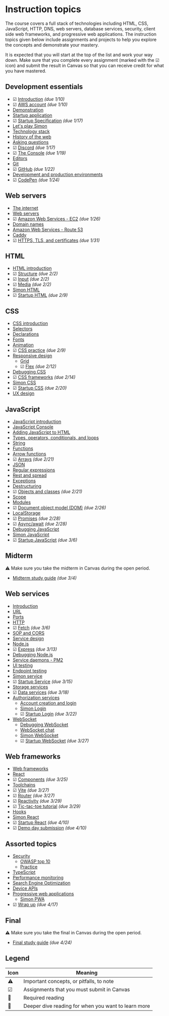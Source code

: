# Instruction topics

The course covers a full stack of technologies including HTML, CSS, JavaScript, HTTP, DNS, web servers, database services, security, client side web frameworks, and progressive web applications. The instruction topics given below include assignments and projects to help you explore the concepts and demonstrate your mastery.

It is expected that you will start at the top of the list and work your way down. Make sure that you complete every assignment (marked with the ☑ icon) and submit the result in Canvas so that you can receive credit for what you have mastered.

## Development essentials

- ☑ [Introduction](essentials/introduction/introduction.md) _(due 1/10)_
- ☑ [AWS account](essentials/awsAccount/awsAccount.md) _(due 1/10)_
- [Demonstration](essentials/demo/demo.md)
- [Startup application](essentials/startup/startup.md)
- ☑ [Startup Specification](essentials/startupSpec/startupSpec.md) _(due 1/17)_
- [Let's play Simon](essentials/simon/simon.md)
- [Technology stack](essentials/techStack/techStack.md)
- [History of the web](essentials/history/history.md)
- [Asking questions](essentials/askingQuestions/askingQuestions.md)
- ☑ [Discord](essentials/discord/discord.md) _(due 1/17)_
- ☑ [The Console](essentials/console/console.md) _(due 1/19)_
- [Editors](essentials/editors/editors.md)
- [Git](essentials/git/git.md)
- ☑ [GitHub](essentials/gitHub/gitHub.md) _(due 1/22)_
- [Development and production environments](essentials/devAndProd/devAndProd.md)
- ☑ [CodePen](essentials/codePen/codepen.md) _(due 1/24)_

## Web servers

- [The internet](webServers/internet/internet.md)
- [Web servers](webServers/webServers/webServers.md)
- ☑ [Amazon Web Services - EC2](webServers/amazonWebServicesEc2/amazonWebServicesEc2.md) _(due 1/26)_
- [Domain names](webServers/domainNames/domainNames.md)
- [Amazon Web Services - Route 53](webServers/amazonWebServicesRoute53/amazonWebServicesRoute53.md)
- [Caddy](webServers/caddy/caddy.md)
- ☑ [HTTPS, TLS, and certificates](webServers/https/https.md) _(due 1/31)_

## HTML

- [HTML introduction](html/introduction/introduction.md)
- ☑ [Structure](html/structure/structure.md) _(due 2/2)_
- ☑ [Input](html/input/input.md) _(due 2/2)_
- ☑ [Media](html/media/media.md) _(due 2/2)_
- [Simon HTML](simon/simonHtml/simonHtml.md)
- ☑ [Startup HTML](html/startupHtml/startupHtml.md) _(due 2/9)_

## CSS

- [CSS introduction](css/introduction/introduction.md)
- [Selectors](css/selectors/selectors.md)
- [Declarations](css/declarations/declarations.md)
- [Fonts](css/fonts/fonts.md)
- [Animation](css/animation/animation.md)
- ☑ [CSS practice](css/practice/practice.md) _(due 2/9)_
- [Responsive design](css/responsive/responsive.md)
  - [Grid](css/grid/grid.md)
  - ☑ [Flex](css/flexbox/flexbox.md) _(due 2/12)_
- [Debugging CSS](css/debuggingCss/debuggingCss.md)
- ☑ [CSS frameworks](css/frameworks/frameworks.md) _(due 2/14)_
- [Simon CSS](simon/simonCss/simonCss.md)
- ☑ [Startup CSS](css/startupCss/startupCss.md) _(due 2/20)_
- [UX design](uxdesign/uxdesign.md)

## JavaScript

- [JavaScript introduction](javascript/introduction/introduction.md)
- [JavaScript Console](javascript/console/console.md)
- [Adding JavaScript to HTML](javascript/addingToHtml/addingToHtml.md)
- [Types, operators, conditionals, and loops](javascript/typeConstruct/typeConstruct.md)
- [String](javascript/string/string.md)
- [Functions](javascript/functions/functions.md)
- [Arrow functions](javascript/arrow/arrow.md)
- ☑ [Arrays](javascript/array/array.md) _(due 2/21)_
- [JSON](javascript/json/json.md)
- [Regular expressions](javascript/regularExpressions/regularExpressions.md)
- [Rest and spread](javascript/restSpread/restSpread.md)
- [Exceptions](javascript/exceptions/exceptions.md)
- [Destructuring](javascript/destructuring/destructuring.md)
- ☑ [Objects and classes](javascript/objectClasses/objectClasses.md) _(due 2/21)_
- [Scope](javascript/scope/scope.md)
- [Modules](javascript/modules/modules.md)
- ☑ [Document object model (DOM)](javascript/dom/dom.md) _(due 2/26)_
- [LocalStorage](javascript/localStorage/localStorage.md)
- ☑ [Promises](javascript/promises/promises.md) _(due 2/28)_
- ☑ [Async/await](javascript/asyncAwait/asyncAwait.md) _(due 2/28)_
- [Debugging JavaScript](javascript/debuggingJavascript/debuggingJavascript.md)
- [Simon JavaScript](simon/simonJavascript/simonJavascript.md)
- ☑ [Startup JavaScript](javascript/startupJavascript/startupJavascript.md) _(due 3/6)_

## Midterm

⚠ Make sure you take the midterm in Canvas during the open period.

- [Midterm study guide](test/midterm.md) _(due 3/4)_

## Web services

- [Introduction](webServices/introduction/introduction.md)
- [URL](webServices/url/url.md)
- [Ports](webServices/ports/ports.md)
- [HTTP](webServices/http/http.md)
- ☑ [Fetch](webServices/fetch/fetch.md) _(due 3/6)_
- [SOP and CORS](webServices/cors/cors.md)
- [Service design](webServices/design/design.md)
- [Node.js](webServices/node/node.md)
- ☑ [Express](webServices/express/express.md) _(due 3/13)_
- [Debugging Node.js](webServices/debuggingNode/debuggingNode.md)
- [Service daemons - PM2](webServices/pm2/pm2.md)
- [UI testing](webServices/uiTesting/uiTesting.md)
- [Endpoint testing](webServices/endpointTesting/endpointTesting.md)
- [Simon service](simon/simonService/simonService.md)
- ☑ [Startup Service](webServices/startupService/startupService.md) _(due 3/15)_
- [Storage services](webServices/storageServices/storageServices.md)
- ☑ [Data services](webServices/dataServices/dataServices.md) _(due 3/18)_
- [Authorization services](webServices/authorizationServices/authorizationServices.md)
  - [Account creation and login](webServices/login/login.md)
  - [Simon Login](simon/simonLogin/simonLogin.md)
  - ☑ [Startup Login](webServices/startupLogin/startupLogin.md) _(due 3/22)_
- [WebSocket](webServices/webSocket/webSocket.md)
  - [Debugging WebSocket](webServices/webSocket/debugging.md)
  - [WebSocket chat](webServices/webSocket/chat.md)
  - [Simon WebSocket](simon/simonWebSocket/simonWebSocket.md)
  - ☑ [Startup WebSocket](webServices/startupWebSocket/startupWebSocket.md) _(due 3/27)_

## Web frameworks

- [Web frameworks](webFrameworks/introduction/introduction.md)
- [React](webFrameworks/react/introduction/introduction.md)
- ☑ [Components](webFrameworks/react/components/components.md) _(due 3/25)_
- [Toolchains](webFrameworks/react/toolChains/toolChains.md)
- ☑ [Vite](webFrameworks/react/vite/vite.md) _(due 3/27)_
- ☑ [Router](webFrameworks/react/router/router.md) _(due 3/27)_
- ☑ [Reactivity](webFrameworks/react/reactivity/reactivity.md) _(due 3/29)_
- ☑ [Tic-tac-toe tutorial](webFrameworks/react/ticTacToe/ticTacToe.md) _(due 3/29)_
- [Hooks](webFrameworks/react/hooks/hooks.md)
- [Simon React](simon/simonReact/simonReact.md)
- ☑ [Startup React](webFrameworks/startupReact/startupReact.md) _(due 4/10)_
- ☑ [Demo day submission](webFrameworks/demoDay/demoDay.md) _(due 4/10)_

## Assorted topics

- [Security](security/overview/overview.md)
  - [OWASP top 10](security/owasp/owasp.md)
  - [Practice](security/practice/practice.md)
- [TypeScript](webFrameworks/typeScript/typeScript.md)
- [Performance monitoring](webFrameworks/performanceMonitoring/performanceMonditoring.md)
- [Search Engine Optimization](webFrameworks/seo/seo.md)
- [Device APIs](webFrameworks/device/device.md)
- [Progressive web applications](webFrameworks/pwa/pwa.md)
  - [Simon PWA](simon/simonPwa/simonPwa.md)
- ☑ [Wrap up](webFrameworks/wrapUp/wrapUp.md) _(due 4/17)_

## Final

⚠ Make sure you take the final in Canvas during the open period.

- [Final study guide](test/final.md) _(due 4/24)_

## Legend

| Icon | Meaning                                             |
| ---- | --------------------------------------------------- |
| ⚠    | Important concepts, or pitfalls, to note            |
| ☑    | Assignments that you must submit in Canvas          |
| 🔑   | Required reading                                    |
| 📖   | Deeper dive reading for when you want to learn more |
